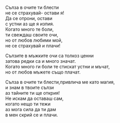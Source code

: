 Сълза в очите ти блести <br />
не се страхувай- остави я! <br />
Да се отрони, остави <br />
с устни аз ще я изпия. <br />
Когато много те боли, <br />
ти свеждаш своите очи, <br />
но от любов любими мой, <br />
не се страхувай и плачи!

Сълзите в мъжките очи са толкоз ценни <br />
затова редки са и много значат. <br />
Когато много ги боли те стискат устни и мъчат, <br />
но от любов мъжете също плачат.

Сълза в очите ти блести,привлича ме като магия, <br />
и знам в твоите сълзи <br />
аз тайните ти ще открия! <br />
Не искам да оставаш сам, <br />
когато нещо ти тежи <br />
аз мога сила да ти дам <br />
в мен скрий се и плачи.

